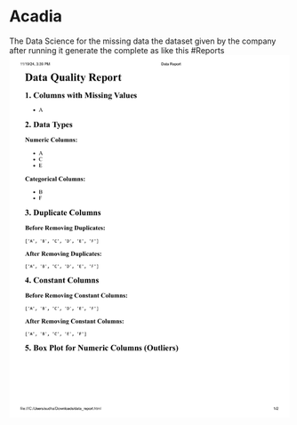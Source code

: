 # Acadia
The Data Science for the missing data the dataset given by the company after running it generate the complete as like this
#Reports 
<img src="https://github.com/sudhan670/Acadia/blob/main/Data%20Report.pdf" alt="new"/>

